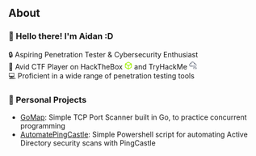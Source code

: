 ## About

### 👋 Hello there! I'm Aidan :D
🔒 Aspiring Penetration Tester & Cybersecurity Enthusiast <br>
🚩 Avid CTF Player on HackTheBox <img src="https://raw.githubusercontent.com/aidanfora/aidanfora/main/assets/hackthebox-color.svg" width="15" alt="HackTheBox Logo"> and TryHackMe <img src="https://raw.githubusercontent.com/aidanfora/aidanfora/main/assets/tryhackme-color.svg" width="15" alt="TryHackMe Logo"> <br>
💻 Proficient in a wide range of penetration testing tools

### 🚀 Personal Projects
- [GoMap](https://github.com/aidanfora/GoMap): Simple TCP Port Scanner built in Go, to practice concurrent programming
- [AutomatePingCastle](https://github.com/aidanfora/AutomatePingCastle): Simple Powershell script for automating Active Directory security scans with PingCastle
<!--
**aidanfora/aidanfora** is a ✨ _special_ ✨ repository because its `README.md` (this file) appears on your GitHub profile.

Here are some ideas to get you started:

- 🔭 I’m currently working on ...
- 🌱 I’m currently learning ...
- 👯 I’m looking to collaborate on ...
- 🤔 I’m looking for help with ...
- 💬 Ask me about ...
- 📫 How to reach me: ...
- 😄 Pronouns: ...
- ⚡ Fun fact: ...
-->
